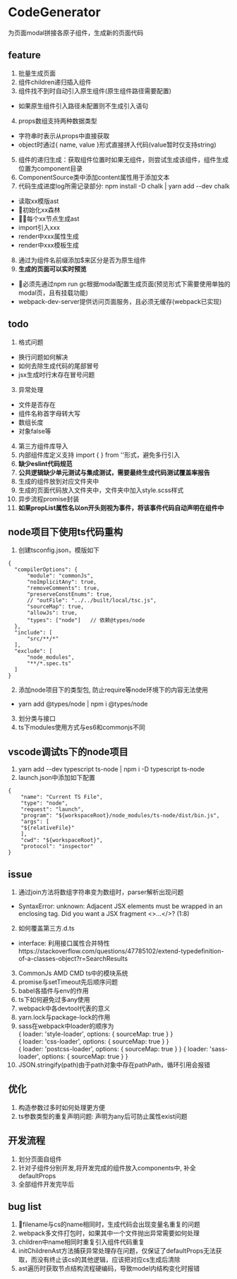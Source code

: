 # CodeGenerator
为页面modal拼接各原子组件，生成新的页面代码

## feature
1. 批量生成页面  
2. 组件children递归插入组件  
3. 组件找不到时自动引入原生组件(原生组件路径需要配置)   
- 如果原生组件引入路径未配置则不生成引入语句
4. props数组支持两种数据类型       
- 字符串时表示从props中直接获取
- object时通过{ name, value }形式直接拼入代码(value暂时仅支持string) 
5. 组件的递归生成：获取组件位置时如果无组件，则尝试生成该组件，组件生成位置为component目录
6. ComponentSource类中添加content属性用于添加文本
7. 代码生成进度log所需记录部分: npm install -D chalk | yarn add --dev chalk
- 读取xx模版ast
- 初始化xx森林
- 每个xx节点生成ast
- import引入xxx
- render中xxx属性生成
- render中xxx模板生成
8. 通过为组件名前缀添加$来区分是否为原生组件   
9. **生成的页面可以实时预览**
- 必须先通过npm run gc根据modal配置生成页面(预览形式下需要使用单独的modal页，且有挂载功能)
- webpack-dev-server提供访问页面服务，且必须无缓存(webpack已实现)

## todo
1. 格式问题 
- 换行问题如何解决 
- 如何去除生成代码的尾部冒号
- jsx生成时行末存在冒号问题
3. 异常处理
- 文件是否存在
- 组件名称首字母转大写
- 数组长度
- 对象false等
4. 第三方组件库导入
5. 内部组件库定义支持 import {  } from ''形式，避免多行引入
6. **缺少eslint代码规范**
7. **公共逻辑缺少单元测试与集成测试，需要最终生成代码测试覆盖率报告**
8. 生成的组件放到对应文件夹中
9. 生成的页面代码放入文件夹中，文件夹中加入style.scss样式
10. 异步流程promise封装
11. **如果propList属性名以on开头则视为事件，将该事件代码自动声明在组件中**

## node项目下使用ts代码重构
1. 创建tsconfig.json，模版如下
```
{
  "compilerOptions": {
      "module": "commonJs",
      "noImplicitAny": true,
      "removeComments": true,
      "preserveConstEnums": true,
      // "outFile": "../../built/local/tsc.js",
      "sourceMap": true,
      "allowJs": true,
      "types": ["node"]   // 依赖@types/node
  },
  "include": [
      "src/**/*"
  ],
  "exclude": [
      "node_modules",
      "**/*.spec.ts"
  ]
}
```
2. 添加node项目下的类型包, 防止require等node环境下的内容无法使用
- yarn add @types/node | npm i @types/node
3. 划分类与接口
4. ts下modules使用方式与es6和commonjs不同

## vscode调试ts下的node项目
1. yarn add --dev typescript ts-node | npm i -D typescript ts-node
2. launch.json中添加如下配置
```
{
    "name": "Current TS File",
    "type": "node",
    "request": "launch",
    "program": "${workspaceRoot}/node_modules/ts-node/dist/bin.js",
    "args": [
    "${relativeFile}"
    ],
    "cwd": "${workspaceRoot}",
    "protocol": "inspector"
}
```

## issue
1. 通过join方法将数组字符串变为数组时，parser解析出现问题
- SyntaxError: unknown: Adjacent JSX elements must be wrapped in an enclosing tag. Did you want a JSX fragment <>...</>? (1:8)
2. 如何覆盖第三方.d.ts
- interface: 利用接口属性合并特性https://stackoverflow.com/questions/47785102/extend-typedefinition-of-a-classes-object?r=SearchResults
3. CommonJs AMD CMD ts中的模块系统
4. promise与setTimeout先后顺序问题
5. babel各插件与env的作用
6. ts下如何避免过多any使用
7. webpack中各devtool代表的意义
8. yarn.lock与package-lock的作用
9. sass在webpack中loader的顺序为  
{ loader: 'style-loader', options: { sourceMap: true } }  
{ loader: 'css-loader', options: { sourceMap: true } }  
{ loader: 'postcss-loader', options: { sourceMap: true } }
{ loader: 'sass-loader', options: { sourceMap: true } }
10. JSON.stringify(path)由于path对象中存在pathPath，循环引用会报错

## 优化
1. 构造参数过多时如何处理更方便
2. ts参数类型的重复声明问题: 声明为any后可防止属性exist问题

## 开发流程
1. 划分页面自组件
2. 针对子组件分别开发,将开发完成的组件放入components中, 补全defaultProps
3. 全部组件开发完毕后

## bug list
1. filename与cs的name相同时，生成代码会出现变量名重复的问题
2. webpack多文件打包时，如果其中一个文件抛出异常需要如何处理
3. children中name相同时重复引入组件代码重复
4. initChildrenAst方法捕获异常处理存在问题，仅保证了defaultProps无法获取，而没有终止该cs的其他逻辑，应该把对应cs生成后清除
5. ast遍历时获取节点结构流程硬编码，导致model内结构变化时报错
